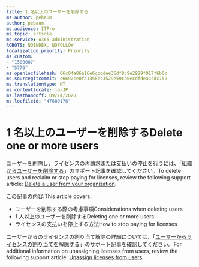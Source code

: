 ```yaml
---
title: 1 名以上のユーザーを削除する
ms.author: pebaum
author: pebaum
ms.audience: ITPro
ms.topic: article
ms.service: o365-administration
ROBOTS: NOINDEX, NOFOLLOW
localization_priority: Priority
ms.custom:
- "1500007"
- "5776"
ms.openlocfilehash: 66c04a86a16e6cbddee36df9c9e2929f017f6b0c
ms.sourcegitcommit: c6692ce0fa1358ec3529e59ca0ecdfdea4cdc759
ms.translationtype: HT
ms.contentlocale: ja-JP
ms.lasthandoff: 09/14/2020
ms.locfileid: "47680176"
---
```

# <a name="delete-one-or-more-users"></a><span data-ttu-id="13108-102">1 名以上のユーザーを削除する</span><span class="sxs-lookup"><span data-stu-id="13108-102">Delete one or more users</span></span>

<span data-ttu-id="13108-103">ユーザーを削除し、ライセンスの再請求または支払いの停止を行うには、「[組織からユーザーを削除する](https://docs.microsoft.com/microsoft-365/admin/add-users/delete-a-user?view=o365-worldwide)」のサポート記事を確認してください。</span><span class="sxs-lookup"><span data-stu-id="13108-103">To delete users and reclaim or stop paying for licenses, review the following support article:  [Delete a user from your organization](https://docs.microsoft.com/microsoft-365/admin/add-users/delete-a-user?view=o365-worldwide).</span></span>

<span data-ttu-id="13108-104">この記事の内容:</span><span class="sxs-lookup"><span data-stu-id="13108-104">This article covers:</span></span>

- <span data-ttu-id="13108-105">ユーザーを削除する際の考慮事項</span><span class="sxs-lookup"><span data-stu-id="13108-105">Considerations when deleting users</span></span>
- <span data-ttu-id="13108-106">1 人以上のユーザーを削除する</span><span class="sxs-lookup"><span data-stu-id="13108-106">Deleting one or more users</span></span>
- <span data-ttu-id="13108-107">ライセンスの支払いを停止する方法</span><span class="sxs-lookup"><span data-stu-id="13108-107">How to stop paying for licenses</span></span>

<span data-ttu-id="13108-108">ユーザーからのライセンスの割り当て解除の詳細については、「[ユーザーからライセンスの割り当てを解除する](https://docs.microsoft.com/microsoft-365/admin/manage/remove-licenses-from-users?view=o365-worldwide)」のサポート記事を確認してください。</span><span class="sxs-lookup"><span data-stu-id="13108-108">For additional information on unassigning licenses from users, review the following support article: [Unassign licenses from users](https://docs.microsoft.com/microsoft-365/admin/manage/remove-licenses-from-users?view=o365-worldwide).</span></span>